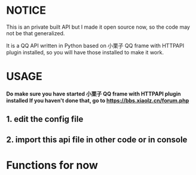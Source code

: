 # NOTICE

This is an private built API but I made it open source now, so the code may not be that generalized.

It is a QQ API written in Python based on 小栗子 QQ frame with HTTPAPI plugin installed, so you will have those installed to make it work.

# USAGE

<strong> Do make sure you have started 小栗子 QQ frame with HTTPAPI plugin installed </strong>
<strong> If you haven't done that, go to https://bbs.xiaolz.cn/forum.php </strong>

## 1. edit the config file

## 2. import this api file in other code or in console

# Functions for now
